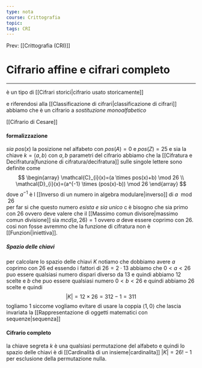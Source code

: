 ```yaml
---
type: nota
course: Crittografia
topic: 
tags: CRI
---
```


Prev: [[Crittografia (CRI)]]

# Cifrario affine e cifrari completo
--- 
è un tipo di [[Cifrari storici|cifrario usato storicamente]] 

e riferendosi alla [[Classificazione di cifrari|classificazione di cifrari]] abbiamo che è un cifrario a _sostituzione monoalfabetico_

[[Cifrario di Cesare]]

#### formalizzazione 
_sia_ $pos(x)$ la posizione nel alfabeto con $pos(A)=0$ e $pos(Z)=25$ e sia la chiave $k=\langle a,b \rangle$ con $a,b$ parametri del cifrario
abbiamo che la [[Cifratura e Decifratura|funzione di cifratura/decifratura]] sulle singole lettere sono definite come
$$
\begin{array}
\mathcal{C}_{i}(x)=(a \times pos(x)+b) \mod 26 \\
\mathcal{D}_{i}(x)=(a^{-1} \times (pos(x)-b)) \mod 26
\end{array}
$$
dove $a^{-1}$ è l [[Inverso di un numero in algebra modulare|inverso]] di $a\mod 26$  
per far si che questo numero _esista e sia unico_ c è bisogno che sia primo con 26 ovvero deve valere che il [[Massimo comun divisore|massimo comun divisione]] sia $mcd(a,26)=1$ ovvero $a$ deve essere coprimo con $26$.
cosi non fosse avremmo che la funzione di cifratura non è [[Funzioni|iniettiva]].

##### Spazio delle chiavi
per calcolare lo spazio delle chiavi $K$ notiamo che dobbiamo avere $a$ coprimo con $26$ ed essendo i fattori di $26 = 2 \cdot 13$ abbiamo che $0<a<26$ puo essere qualsiasi numero dispari diverso da $13$ e quindi abbiamo $12$ scelte e $b$ che puo essere qualsiasi numero $0<b<26$   e quindi abbiamo $26$ scelte e quindi
$$|K|=12 \times 26 = 312-1 = 311$$
togliamo 1 siccome vogliamo evitare di usare la coppia $\langle 1,0\rangle$ che lascia invariata la [[Rappresentazione di oggetti matematici con sequenze|sequenza]]


#### Cifrario completo
la chiave segreta $k$ è una qualsiasi permutazione del alfabeto e quindi lo spazio delle chiavi è di [[Cardinalità di un insieme|cardinalita]] $|K| = 26!-1$ per esclusione della permutazione nulla.







